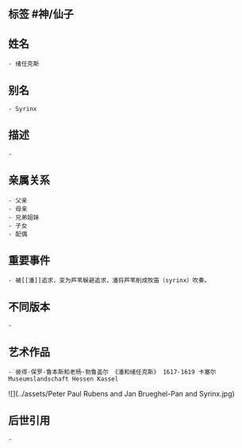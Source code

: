 ## 标签  #神/仙子
## 姓名
	- 绪任克斯
## 别名
	- Syrinx
## 描述
	-
## 亲属关系
	- 父亲
	- 母亲
	- 兄弟姐妹
	- 子女
	- 配偶
## 重要事件
	- 被[[潘]]追求，变为芦苇躲避追求，潘将芦苇削成牧笛（syrinx）吹奏。
## 不同版本
	-
## 艺术作品
	- 彼得·保罗·鲁本斯和老杨·勃鲁盖尔 《潘和绪任克斯》 1617-1619 卡塞尔Museumslandschaft Hessen Kassel
 ![](../assets/Peter Paul Rubens and Jan Brueghel-Pan and Syrinx.jpg)
## 后世引用
	-
